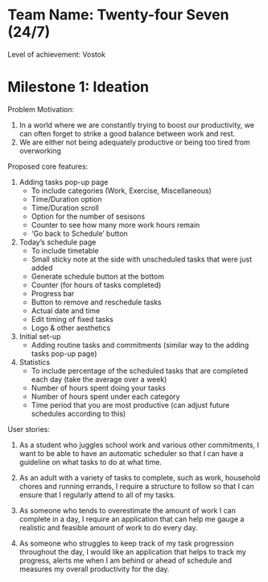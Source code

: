 # Team Name: Twenty-four Seven (24/7)

Level of achievement: Vostok

# Milestone 1: Ideation

Problem Motivation: 
1. In a world where we are constantly trying to boost our productivity, we can often forget to strike a good balance between work and rest.
2. We are either not being adequately productive or being too tired from overworking

Proposed core features:
1. Adding tasks pop-up page 
	- To include categories (Work, Exercise, Miscellaneous)
	- Time/Duration option
	- Time/Duration scroll
	- Option for the number of sesisons 
	- Counter to see how many more work hours remain
	- ‘Go back to Schedule’ button
2. Today’s schedule page 
	- To include timetable
	- Small sticky note at the side with unscheduled tasks that were just added 
	- Generate schedule button at the bottom
	- Counter (for hours of tasks completed)
	- Progress bar
	- Button to remove and reschedule tasks
	- Actual date and time
	- Edit timing of fixed tasks
	- Logo & other aesthetics
3. Initial set-up 
	- Adding routine tasks and commitments (similar way to the adding tasks pop-up page)
4. Statistics 
	- To include percentage of the scheduled tasks that are completed each day (take the average over a week)
	- Number of hours spent doing your tasks
	- Number of hours spent under each category
	- Time period that you are most productive (can adjust future schedules according to this)

User stories: 
1. As a student who juggles school work and various other commitments, I want to be able to have an automatic scheduler so that I can have a guideline on what tasks to do at what time.

2. As an adult with a variety of tasks to complete, such as work, household chores and running errands, I require a structure to follow so that I can ensure that I regularly attend to all of my tasks.

3. As someone who tends to overestimate the amount of work I can complete in a day, I require an application that can help me gauge a realistic and feasible amount of work to do every day. 

4. As someone who struggles to keep track of my task progression throughout the day, I would like an application that helps to track my progress, alerts me when I am behind or ahead of schedule and measures my overall productivity for the day.

